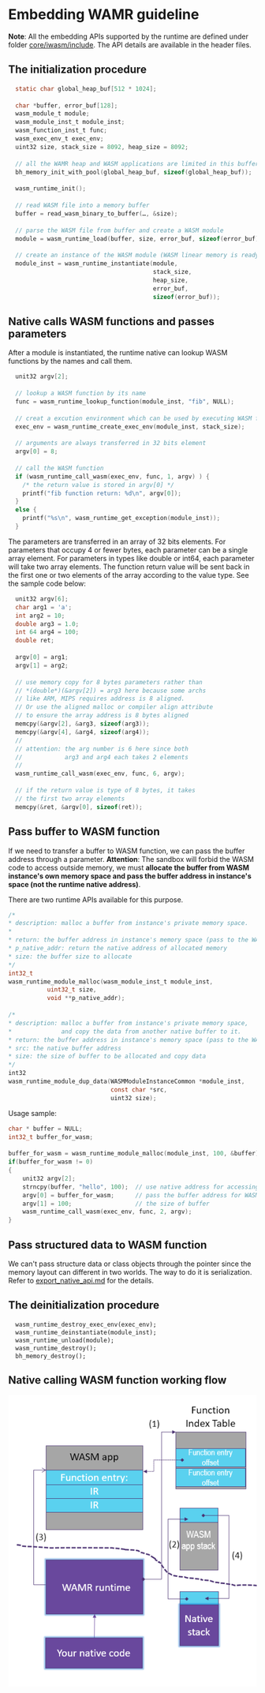 Embedding WAMR guideline
=====================================


**Note**: All the embedding APIs supported by the runtime are defined under folder [core/iwasm/include](../core/iwasm/include). The API details are available in the header files.

## The initialization procedure



``` C
  static char global_heap_buf[512 * 1024];

  char *buffer, error_buf[128];
  wasm_module_t module;
  wasm_module_inst_t module_inst;
  wasm_function_inst_t func;
  wasm_exec_env_t exec_env;
  uint32 size, stack_size = 8092, heap_size = 8092;

  // all the WAMR heap and WASM applications are limited in this buffer
  bh_memory_init_with_pool(global_heap_buf, sizeof(global_heap_buf));

  wasm_runtime_init();

  // read WASM file into a memory buffer
  buffer = read_wasm_binary_to_buffer(…, &size);

  // parse the WASM file from buffer and create a WASM module
  module = wasm_runtime_load(buffer, size, error_buf, sizeof(error_buf));

  // create an instance of the WASM module (WASM linear memory is ready)
  module_inst = wasm_runtime_instantiate(module,
                                         stack_size,
                                         heap_size,
                                         error_buf,
                                         sizeof(error_buf));
```





## Native calls WASM functions and passes parameters

After a module is instantiated, the runtime native can lookup WASM functions by the names and call them.

```c
  unit32 argv[2];

  // lookup a WASM function by its name
  func = wasm_runtime_lookup_function(module_inst, "fib", NULL);

  // creat a excution environment which can be used by executing WASM functions
  exec_env = wasm_runtime_create_exec_env(module_inst, stack_size);

  // arguments are always transferred in 32 bits element
  argv[0] = 8;

  // call the WASM function
  if (wasm_runtime_call_wasm(exec_env, func, 1, argv) ) {
    /* the return value is stored in argv[0] */
    printf("fib function return: %d\n", argv[0]);
  }
  else {
    printf("%s\n", wasm_runtime_get_exception(module_inst));
  }
```



The parameters are transferred in an array of 32 bits elements. For parameters that occupy 4 or fewer bytes, each parameter can be a single array element. For parameters in types like double or int64, each parameter will take two array elements. The function return value will be sent back in the first one or two elements of the array according to the value type. See the sample code below:

```c
  unit32 argv[6];
  char arg1 = 'a';
  int arg2 = 10;
  double arg3 = 1.0;
  int 64 arg4 = 100;
  double ret;

  argv[0] = arg1;
  argv[1] = arg2;

  // use memory copy for 8 bytes parameters rather than
  // *(double*)(&argv[2]) = arg3 here because some archs
  // like ARM, MIPS requires address is 8 aligned.
  // Or use the aligned malloc or compiler align attribute
  // to ensure the array address is 8 bytes aligned
  memcpy(&argv[2], &arg3, sizeof(arg3));
  memcpy(&argv[4], &arg4, sizeof(arg4));
  //
  // attention: the arg number is 6 here since both
  //            arg3 and arg4 each takes 2 elements
  //
  wasm_runtime_call_wasm(exec_env, func, 6, argv);
  
  // if the return value is type of 8 bytes, it takes
  // the first two array elements
  memcpy(&ret, &argv[0], sizeof(ret));

```



## Pass buffer to WASM function



If we need to transfer a buffer to WASM function, we can pass the buffer address through a parameter. **Attention**: The sandbox will forbid the WASM code to access outside memory, we must **allocate the buffer from WASM instance's own memory space and pass the buffer address in instance's space (not the runtime native address)**.



There are two runtime APIs available for this purpose.

```c
/*
* description: malloc a buffer from instance's private memory space.
*
* return: the buffer address in instance's memory space (pass to the WASM funciton)
* p_native_addr: return the native address of allocated memory
* size: the buffer size to allocate
*/
int32_t
wasm_runtime_module_malloc(wasm_module_inst_t module_inst,
           uint32_t size,
           void **p_native_addr);

/*
* description: malloc a buffer from instance's private memory space,
*              and copy the data from another native buffer to it.
* return: the buffer address in instance's memory space (pass to the WASM funciton)
* src: the native buffer address
* size: the size of buffer to be allocated and copy data
*/
int32
wasm_runtime_module_dup_data(WASMModuleInstanceCommon *module_inst,
                             const char *src,
                             uint32 size);
```



Usage sample:

```c
char * buffer = NULL;
int32_t buffer_for_wasm;

buffer_for_wasm = wasm_runtime_module_malloc(module_inst, 100, &buffer);
if(buffer_for_wasm != 0)
{
    unit32 argv[2];
    strncpy(buffer, "hello", 100);	// use native address for accessing in runtime
    argv[0] = buffer_for_wasm;  	// pass the buffer address for WASM space.
    argv[1] = 100;					// the size of buffer
    wasm_runtime_call_wasm(exec_env, func, 2, argv);
}

```



## Pass structured data to WASM function

We can't pass structure data or class objects through the pointer since the memory layout can different in two worlds. The way to do it is serialization. Refer to [export_native_api.md](./export_native_api.md) for the details.



## The deinitialization procedure

```
  wasm_runtime_destroy_exec_env(exec_env);
  wasm_runtime_deinstantiate(module_inst);
  wasm_runtime_unload(module);
  wasm_runtime_destroy();
  bh_memory_destroy();
```



## Native calling WASM function working flow

![WAMR embed diagram](./pics/embed.PNG "WAMR embed architecture diagram")

